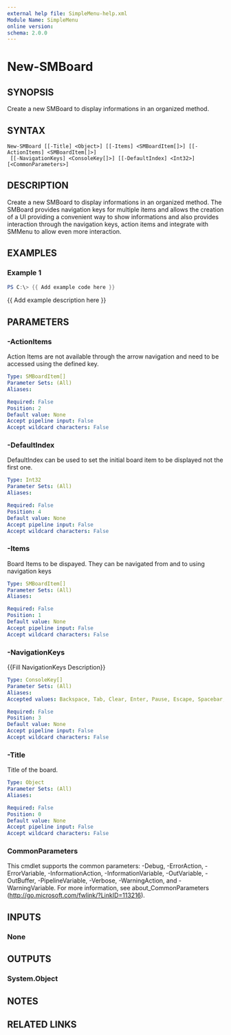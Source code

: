 ```yaml
---
external help file: SimpleMenu-help.xml
Module Name: SimpleMenu
online version:
schema: 2.0.0
---
```


# New-SMBoard

## SYNOPSIS
Create a new SMBoard to display informations in an organized method.

## SYNTAX

```
New-SMBoard [[-Title] <Object>] [[-Items] <SMBoardItem[]>] [[-ActionItems] <SMBoardItem[]>]
 [[-NavigationKeys] <ConsoleKey[]>] [[-DefaultIndex] <Int32>] [<CommonParameters>]
```

## DESCRIPTION
Create a new SMBoard to display informations in an organized method.
The SMBoard provides navigation keys for multiple items and allows the creation of a UI providing a convenient way to show informations and also provides interaction through the navigation keys, action items and integrate with SMMenu to allow even more interaction.

## EXAMPLES

### Example 1
```powershell
PS C:\> {{ Add example code here }}
```

{{ Add example description here }}

## PARAMETERS

### -ActionItems
Action Items are not available through the arrow navigation and need to be accessed using the defined key. 

```yaml
Type: SMBoardItem[]
Parameter Sets: (All)
Aliases:

Required: False
Position: 2
Default value: None
Accept pipeline input: False
Accept wildcard characters: False
```

### -DefaultIndex
DefaultIndex can be used to set the initial board item to be displayed not the first one. 

```yaml
Type: Int32
Parameter Sets: (All)
Aliases:

Required: False
Position: 4
Default value: None
Accept pipeline input: False
Accept wildcard characters: False
```

### -Items
Board Items to be dispayed. They can be navigated from and to using navigation keys 

```yaml
Type: SMBoardItem[]
Parameter Sets: (All)
Aliases:

Required: False
Position: 1
Default value: None
Accept pipeline input: False
Accept wildcard characters: False
```

### -NavigationKeys
{{Fill NavigationKeys Description}}

```yaml
Type: ConsoleKey[]
Parameter Sets: (All)
Aliases:
Accepted values: Backspace, Tab, Clear, Enter, Pause, Escape, Spacebar, PageUp, PageDown, End, Home, LeftArrow, UpArrow, RightArrow, DownArrow, Select, Print, Execute, PrintScreen, Insert, Delete, Help, D0, D1, D2, D3, D4, D5, D6, D7, D8, D9, A, B, C, D, E, F, G, H, I, J, K, L, M, N, O, P, Q, R, S, T, U, V, W, X, Y, Z, LeftWindows, RightWindows, Applications, Sleep, NumPad0, NumPad1, NumPad2, NumPad3, NumPad4, NumPad5, NumPad6, NumPad7, NumPad8, NumPad9, Multiply, Add, Separator, Subtract, Decimal, Divide, F1, F2, F3, F4, F5, F6, F7, F8, F9, F10, F11, F12, F13, F14, F15, F16, F17, F18, F19, F20, F21, F22, F23, F24, BrowserBack, BrowserForward, BrowserRefresh, BrowserStop, BrowserSearch, BrowserFavorites, BrowserHome, VolumeMute, VolumeDown, VolumeUp, MediaNext, MediaPrevious, MediaStop, MediaPlay, LaunchMail, LaunchMediaSelect, LaunchApp1, LaunchApp2, Oem1, OemPlus, OemComma, OemMinus, OemPeriod, Oem2, Oem3, Oem4, Oem5, Oem6, Oem7, Oem8, Oem102, Process, Packet, Attention, CrSel, ExSel, EraseEndOfFile, Play, Zoom, NoName, Pa1, OemClear

Required: False
Position: 3
Default value: None
Accept pipeline input: False
Accept wildcard characters: False
```

### -Title
Title of the board.

```yaml
Type: Object
Parameter Sets: (All)
Aliases:

Required: False
Position: 0
Default value: None
Accept pipeline input: False
Accept wildcard characters: False
```

### CommonParameters
This cmdlet supports the common parameters: -Debug, -ErrorAction, -ErrorVariable, -InformationAction, -InformationVariable, -OutVariable, -OutBuffer, -PipelineVariable, -Verbose, -WarningAction, and -WarningVariable. For more information, see about_CommonParameters (http://go.microsoft.com/fwlink/?LinkID=113216).

## INPUTS

### None

## OUTPUTS

### System.Object

## NOTES

## RELATED LINKS
